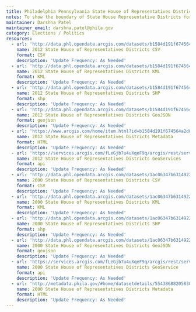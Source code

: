 ```yaml
---
title: Philadelphia Pennsylvania State House of Representatives Districts
notes: To show the boundary of State House Representative Districts for the City of Philadelphia.
maintainer: Darshna Patel
maintainer_email: darshna.patel@phila.gov
category: Elections / Politics
resources:
  - url: 'http://data.phl.opendata.arcgis.com/datasets/b1584d191f674564a2d8161ab5d837ea_0.csv'
    name: 2012 State House of Representatives Districts CSV
    format: CSV
    description: 'Update Frequency: As Needed'
  - url: 'http://data.phl.opendata.arcgis.com/datasets/b1584d191f674564a2d8161ab5d837ea_0.kml'
    name: 2012 State House of Representatives Districts KML
    format: KML
    description: 'Update Frequency: As Needed'
  - url: 'http://data.phl.opendata.arcgis.com/datasets/b1584d191f674564a2d8161ab5d837ea_0.zip'
    name: 2012 State House of Representatives Districts SHP
    format: shp
    description: 'Update Frequency: As Needed'
  - url: 'http://data.phl.opendata.arcgis.com/datasets/b1584d191f674564a2d8161ab5d837ea_0.geojson'
    name: 2012 State House of Representatives Districts GeoJSON
    format: geojson
    description: 'Update Frequency: As Needed'
  - url: 'https://www.arcgis.com/home/item.html?id=b1584d191f674564a2d8161ab5d837ea'
    name: 2012 State House of Representatives Districts Metadata
    format: HTML
    description: 'Update Frequency: As Needed'
  - url: 'https://services.arcgis.com/fLeGjb7u4uXqeF9q/arcgis/rest/services/State_House_Rep_2012/FeatureServer/0/query?outFields=*&where=1%3D1'
    name: 2012 State House of Representatives Districts GeoServices
    format: api
    description: 'Update Frequency: As Needed'
  - url: 'http://data.phl.opendata.arcgis.com/datasets/1ac06347b6314922b87dd6b3bf20c15a_0.csv'
    name: 2000 State House of Representatives Districts CSV
    format: CSV
    description: 'Update Frequency: As Needed'
  - url: 'http://data.phl.opendata.arcgis.com/datasets/1ac06347b6314922b87dd6b3bf20c15a_0.kml'
    name: 2000 State House of Representatives Districts KML
    format: KML
    description: 'Update Frequency: As Needed'
  - url: 'http://data.phl.opendata.arcgis.com/datasets/1ac06347b6314922b87dd6b3bf20c15a_0.zip'
    name: 2000 State House of Representatives Districts SHP
    format: shp
    description: 'Update Frequency: As Needed'
  - url: 'http://data.phl.opendata.arcgis.com/datasets/1ac06347b6314922b87dd6b3bf20c15a_0.geojson'
    name: 2000 State House of Representatives Districts GeoJSON
    format: geojson
    description: 'Update Frequency: As Needed'
  - url: 'https://services.arcgis.com/fLeGjb7u4uXqeF9q/arcgis/rest/services/State_House_Rep_2000/FeatureServer/0/query?outFields=*&where=1%3D1'
    name: 2000 State House of Representatives Districts GeoService
    format: api
    description: 'Update Frequency: As Needed'
  - url: 'http://metadata.phila.gov/#home/datasetdetails/5543868820583086178c4f8a/representationdetails/56b7fd6b6bff94cf56fbb7dc/'
    name: 2000 State House of Representatives Districts Metadata
    format: HTML
    description: 'Update Frequency: As Needed'
---
```

